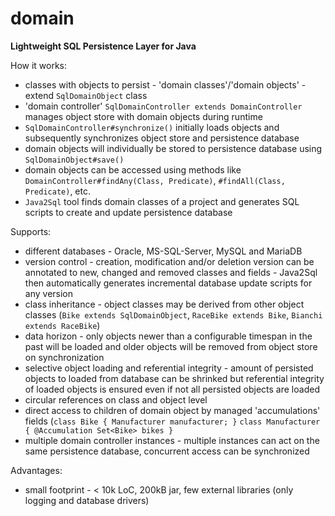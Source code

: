 # domain
**Lightweight SQL Persistence Layer for Java**

How it works:
- classes with objects to persist - 'domain classes'/'domain objects' - extend `SqlDomainObject` class
- 'domain controller' `SqlDomainController extends DomainController` manages object store with domain objects during runtime
- `SqlDomainController#synchronize()` initially loads objects and subsequently synchronizes object store and persistence database
- domain objects will individually be stored to persistence database using `SqlDomainObject#save()`
- domain objects can be accessed using methods like `DomainController#findAny(Class, Predicate)`, `#findAll(Class, Predicate)`, etc.
- `Java2Sql` tool finds domain classes of a project and generates SQL scripts to create and update persistence database

Supports:
- different databases - Oracle, MS-SQL-Server, MySQL and MariaDB
- version control - creation, modification and/or deletion version can be annotated to new, changed and removed classes and fields - Java2Sql then automatically generates incremental database update scripts for any version 
- class inheritance - object classes may be derived from other object classes (`Bike extends SqlDomainObject`, `RaceBike extends Bike`, `Bianchi extends RaceBike`)
- data horizon - only objects newer than a configurable timespan in the past will be loaded and older objects will be removed from object store on synchronization
- selective object loading and referential integrity - amount of persisted objects to loaded from database can be shrinked but referential integrity of loaded objects is ensured even if not all persisted objects are loaded
- circular references on class and object level
- direct access to children of domain object by managed 'accumulations' fields (`class Bike { Manufacturer manufacturer; }` `class Manufacturer { @Accumulation Set<Bike> bikes }`
- multiple domain controller instances - multiple instances can act on the same persistence database, concurrent access can be synchronized   

Advantages:
- small footprint - < 10k LoC, 200kB jar, few external libraries (only logging and database drivers) 

